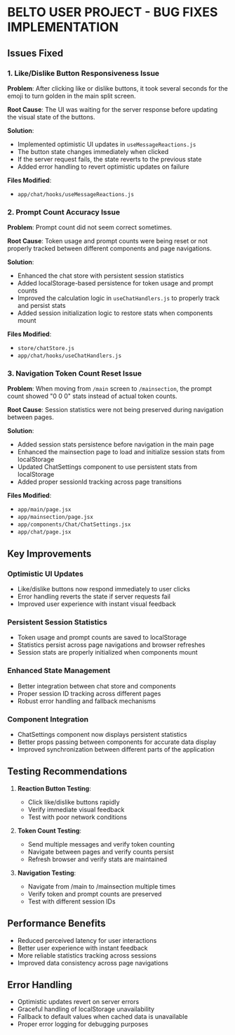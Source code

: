 # BELTO USER PROJECT - BUG FIXES IMPLEMENTATION

## Issues Fixed

### 1. Like/Dislike Button Responsiveness Issue
**Problem**: After clicking like or dislike buttons, it took several seconds for the emoji to turn golden in the main split screen.

**Root Cause**: The UI was waiting for the server response before updating the visual state of the buttons.

**Solution**: 
- Implemented optimistic UI updates in `useMessageReactions.js`
- The button state changes immediately when clicked
- If the server request fails, the state reverts to the previous state
- Added error handling to revert optimistic updates on failure

**Files Modified**:
- `app/chat/hooks/useMessageReactions.js`

### 2. Prompt Count Accuracy Issue
**Problem**: Prompt count did not seem correct sometimes.

**Root Cause**: Token usage and prompt counts were being reset or not properly tracked between different components and page navigations.

**Solution**:
- Enhanced the chat store with persistent session statistics
- Added localStorage-based persistence for token usage and prompt counts
- Improved the calculation logic in `useChatHandlers.js` to properly track and persist stats
- Added session initialization logic to restore stats when components mount

**Files Modified**:
- `store/chatStore.js`
- `app/chat/hooks/useChatHandlers.js`

### 3. Navigation Token Count Reset Issue  
**Problem**: When moving from `/main` screen to `/mainsection`, the prompt count showed "0 0 0" stats instead of actual token counts.

**Root Cause**: Session statistics were not being preserved during navigation between pages.

**Solution**:
- Added session stats persistence before navigation in the main page
- Enhanced the mainsection page to load and initialize session stats from localStorage
- Updated ChatSettings component to use persistent stats from localStorage
- Added proper sessionId tracking across page transitions

**Files Modified**:
- `app/main/page.jsx`
- `app/mainsection/page.jsx` 
- `app/components/Chat/ChatSettings.jsx`
- `app/chat/page.jsx`

## Key Improvements

### Optimistic UI Updates
- Like/dislike buttons now respond immediately to user clicks
- Error handling reverts the state if server requests fail
- Improved user experience with instant visual feedback

### Persistent Session Statistics
- Token usage and prompt counts are saved to localStorage
- Statistics persist across page navigations and browser refreshes
- Session stats are properly initialized when components mount

### Enhanced State Management
- Better integration between chat store and components
- Proper session ID tracking across different pages
- Robust error handling and fallback mechanisms

### Component Integration
- ChatSettings component now displays persistent statistics
- Better props passing between components for accurate data display
- Improved synchronization between different parts of the application

## Testing Recommendations

1. **Reaction Button Testing**:
   - Click like/dislike buttons rapidly
   - Verify immediate visual feedback
   - Test with poor network conditions

2. **Token Count Testing**:
   - Send multiple messages and verify token counting
   - Navigate between pages and verify counts persist
   - Refresh browser and verify stats are maintained

3. **Navigation Testing**:
   - Navigate from /main to /mainsection multiple times
   - Verify token and prompt counts are preserved
   - Test with different session IDs

## Performance Benefits

- Reduced perceived latency for user interactions
- Better user experience with instant feedback
- More reliable statistics tracking across sessions
- Improved data consistency across page navigations

## Error Handling

- Optimistic updates revert on server errors
- Graceful handling of localStorage unavailability
- Fallback to default values when cached data is unavailable
- Proper error logging for debugging purposes
